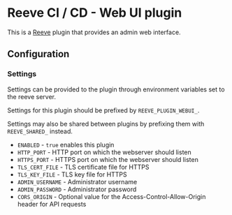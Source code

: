 # Reeve CI / CD - Web UI plugin

This is a [Reeve](https://github.com/reeveci/reeve) plugin that provides an admin web interface.

## Configuration

### Settings

Settings can be provided to the plugin through environment variables set to the reeve server.

Settings for this plugin should be prefixed by `REEVE_PLUGIN_WEBUI_`.

Settings may also be shared between plugins by prefixing them with `REEVE_SHARED_` instead.

- `ENABLED` - `true` enables this plugin
- `HTTP_PORT` - HTTP port on which the webserver should listen
- `HTTPS_PORT` - HTTPS port on which the webserver should listen
- `TLS_CERT_FILE` - TLS certificate file for HTTPS
- `TLS_KEY_FILE` - TLS key file for HTTPS
- `ADMIN_USERNAME` - Administrator username
- `ADMIN_PASSWORD` - Administrator password
- `CORS_ORIGIN` - Optional value for the Access-Control-Allow-Origin header for API requests
